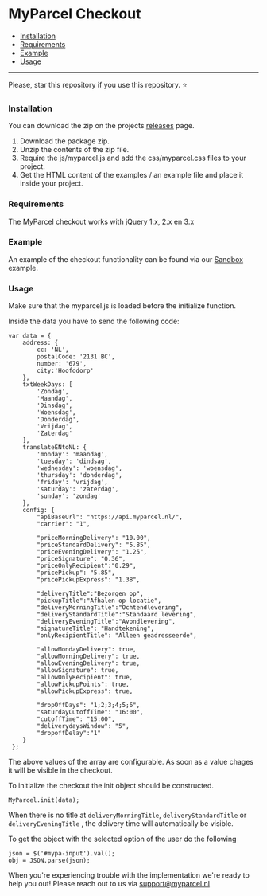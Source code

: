 # MyParcel Checkout


- [Installation](#installation)
- [Requirements](#requirements)
- [Example](#example)
- [Usage](#usage)

---
Please, star this repository if you use this repository. :star:

### Installation

You can download the zip on the projects [releases](https://github.com/myparcelnl/checkout/releases) page.

1. Download the package zip.
2. Unzip the contents of the zip file.
3. Require the js/myparcel.js and add the css/myparcel.css files to your project. 
4. Get the HTML content of the examples / an example file and place it inside your project.  


### Requirements

The MyParcel checkout works with jQuery  1.x, 2.x en 3.x

### Example
An example of the checkout functionality can be found via our [Sandbox](https://myparcelnl.github.io/checkout/sandbox/) example.


### Usage
Make sure that the myparcel.js is loaded before the initialize function.

Inside the data you have to send the following code:
```
var data = {
    address: {
        cc: 'NL',
        postalCode: '2131 BC',
        number: '679',
        city:'Hoofddorp'
    },
    txtWeekDays: [
        'Zondag',
        'Maandag',
        'Dinsdag',
        'Woensdag',
        'Donderdag',
        'Vrijdag',
        'Zaterdag'
    ],
    translateENtoNL: {
        'monday': 'maandag',
        'tuesday': 'dindsag',
        'wednesday': 'woensdag',
        'thursday': 'donderdag',
        'friday': 'vrijdag',
        'saturday': 'zaterdag',
        'sunday': 'zondag'
    },
    config: {
        "apiBaseUrl": "https://api.myparcel.nl/",
        "carrier": "1",
    
        "priceMorningDelivery": "10.00",
        "priceStandardDelivery": "5.85",
        "priceEveningDelivery": "1.25",
        "priceSignature": "0.36",
        "priceOnlyRecipient":"0.29",
        "pricePickup": "5.85",
        "pricePickupExpress": "1.38",
    
        "deliveryTitle":"Bezorgen op",
        "pickupTitle":"Afhalen op locatie",
        "deliveryMorningTitle":"Ochtendlevering",
        "deliveryStandardTitle":"Standaard levering",
        "deliveryEveningTitle":"Avondlevering",
        "signatureTitle": "Handtekening",
        "onlyRecipientTitle": "Alleen geadresseerde",
    
        "allowMondayDelivery": true,
        "allowMorningDelivery": true,
        "allowEveningDelivery": true,
        "allowSignature": true,
        "allowOnlyRecipient": true,
        "allowPickupPoints": true,
        "allowPickupExpress": true,
    
        "dropOffDays": "1;2;3;4;5;6",
        "saturdayCutoffTime": "16:00",
        "cutoffTime": "15:00",
        "deliverydaysWindow": "5",
        "dropoffDelay":"1"
    }
 };
```
The above values of the array are configurable. As soon as a value chages it will be visible in the checkout.

To initialize the checkout the init object should be constructed.

```MyParcel.init(data);```

When there is no title at ```deliveryMorningTitle```, ```deliveryStandardTitle``` or ```deliveryEveningTitle``` , the delivery time will automatically be visible.

To get the object with the selected option of the user do the following

```
json = $('#mypa-input').val();
obj = JSON.parse(json);
```

When you're experiencing trouble with the implementation we're ready to help you out! Please reach out to us via support@myparcel.nl